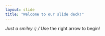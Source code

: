 ```yaml
---
layout: slide
title: "Welcome to our slide deck!"
---
```

*Just a smiley :) /*
Use the right arrow to begin!

